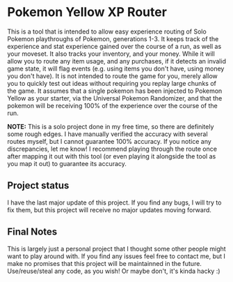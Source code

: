 # Pokemon Yellow XP Router

This is a tool that is intended to allow easy experience routing of Solo Pokemon playthroughs of Pokemon, generations 1-3.
It keeps track of the experience and stat experience gained over the course of a run, as well as your moveset.
It also tracks your inventory, and your money.
While it will allow you to route any item usage, and any purchases, if it detects an invalid game state, it will flag events (e.g. using items you don't have, using money you don't have).
It is not intended to route the game for you, merely allow you to quickly test out ideas without requiring you replay large chunks of the game.
It assumes that a single pokemon has been injected to Pokemon Yellow as your starter, via the Universal Pokemon Randomizer, and that the pokemon will be receiving 100% of the experience over the course of the run.

**NOTE:** This is a solo project done in my free time, so there are definitely some rough edges. I have manually verified the accuracy with several routes myself, but I cannot guarantee 100% accuracy. If you notice any discrepancies, let me know!
I recommend playing through the route once after mapping it out with this tool (or even playing it alongside the tool as you map it out) to guarantee its accuracy.

## Project status

I have the last major update of this project. If you find any bugs, I will try to fix them, but this project will receive no major updates moving forward.

## Final Notes

This is largely just a personal project that I thought some other people might want to play around with.
If you find any issues feel free to contact me, but I make no promises that this project will be maintainned in the future.
Use/reuse/steal any code, as you wish!
Or maybe don't, it's kinda hacky :)
